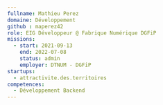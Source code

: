 ```yaml
---
fullname: Mathieu Perez
domaine: Développement
github : maperez42
role: EIG Développeur @ Fabrique Numérique DGFiP
missions:
  - start: 2021-09-13
    end: 2022-07-08
    status: admin
    employer: DTNUM - DGFiP
startups:
  - attractivite.des.territoires
competences:
  - Développement Backend
---
```

